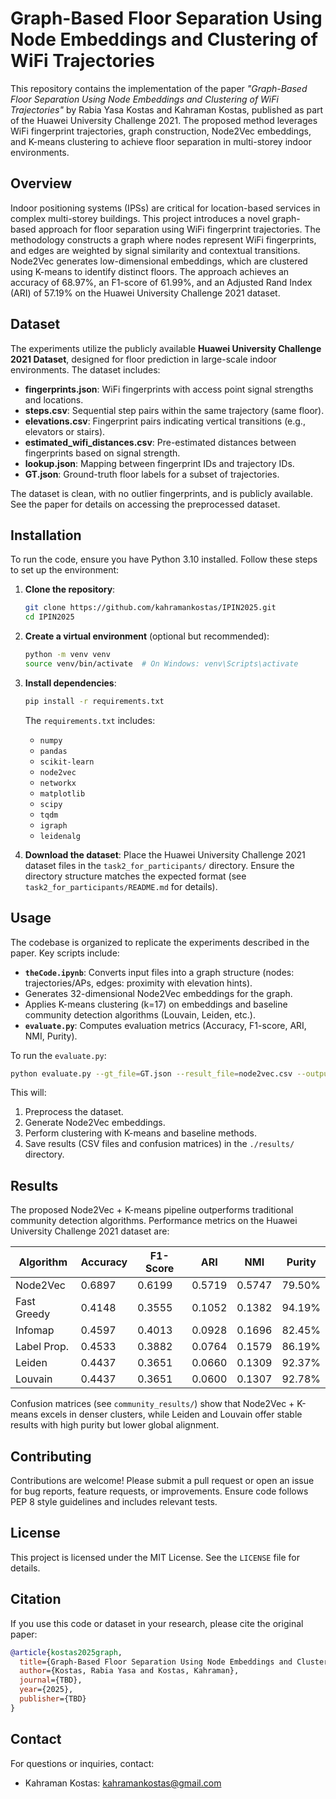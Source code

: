 # Graph-Based Floor Separation Using Node Embeddings and Clustering of WiFi Trajectories

This repository contains the implementation of the paper *"Graph-Based Floor Separation Using Node Embeddings and Clustering of WiFi Trajectories"* by Rabia Yasa Kostas and Kahraman Kostas, published as part of the Huawei University Challenge 2021. The proposed method leverages WiFi fingerprint trajectories, graph construction, Node2Vec embeddings, and K-means clustering to achieve floor separation in multi-storey indoor environments.

## Overview

Indoor positioning systems (IPSs) are critical for location-based services in complex multi-storey buildings. This project introduces a novel graph-based approach for floor separation using WiFi fingerprint trajectories. The methodology constructs a graph where nodes represent WiFi fingerprints, and edges are weighted by signal similarity and contextual transitions. Node2Vec generates low-dimensional embeddings, which are clustered using K-means to identify distinct floors. The approach achieves an accuracy of 68.97%, an F1-score of 61.99%, and an Adjusted Rand Index (ARI) of 57.19% on the Huawei University Challenge 2021 dataset.

## Dataset

The experiments utilize the publicly available **Huawei University Challenge 2021 Dataset**, designed for floor prediction in large-scale indoor environments. The dataset includes:

- **fingerprints.json**: WiFi fingerprints with access point signal strengths and locations.
- **steps.csv**: Sequential step pairs within the same trajectory (same floor).
- **elevations.csv**: Fingerprint pairs indicating vertical transitions (e.g., elevators or stairs).
- **estimated_wifi_distances.csv**: Pre-estimated distances between fingerprints based on signal strength.
- **lookup.json**: Mapping between fingerprint IDs and trajectory IDs.
- **GT.json**: Ground-truth floor labels for a subset of trajectories.

The dataset is clean, with no outlier fingerprints, and is publicly available. See the paper for details on accessing the preprocessed dataset.

## Installation

To run the code, ensure you have Python 3.10 installed. Follow these steps to set up the environment:

1. **Clone the repository**:
   ```bash
   git clone https://github.com/kahramankostas/IPIN2025.git
   cd IPIN2025
   ```

2. **Create a virtual environment** (optional but recommended):
   ```bash
   python -m venv venv
   source venv/bin/activate  # On Windows: venv\Scripts\activate
   ```

3. **Install dependencies**:
   ```bash
   pip install -r requirements.txt
   ```

   The `requirements.txt` includes:
   - `numpy`
   - `pandas`
   - `scikit-learn`
   - `node2vec`
   - `networkx`
   - `matplotlib`
   - `scipy`
   - `tqdm`
   - `igraph`
   - `leidenalg`



4. **Download the dataset**:
   Place the Huawei University Challenge 2021 dataset files in the `task2_for_participants/` directory. Ensure the directory structure matches the expected format (see `task2_for_participants/README.md` for details).

## Usage

The codebase is organized to replicate the experiments described in the paper. Key scripts include:

- **`theCode.ipynb`**: Converts input files into a graph structure (nodes: trajectories/APs, edges: proximity with elevation hints).
- Generates 32-dimensional Node2Vec embeddings for the graph.
-  Applies K-means clustering (k=17) on embeddings and baseline community detection algorithms (Louvain, Leiden, etc.).
- **`evaluate.py`**: Computes evaluation metrics (Accuracy, F1-score, ARI, NMI, Purity).

To run the `evaluate.py`:
```bash
python evaluate.py --gt_file=GT.json --result_file=node2vec.csv --output_dir=./community_results/node2vec 
```

This will:
1. Preprocess the dataset.
2. Generate Node2Vec embeddings.
3. Perform clustering with K-means and baseline methods.
4. Save results (CSV files and confusion matrices) in the `./results/` directory.



## Results

The proposed Node2Vec + K-means pipeline outperforms traditional community detection algorithms. Performance metrics on the Huawei University Challenge 2021 dataset are:

| Algorithm       | Accuracy | F1-Score | ARI   | NMI   | Purity  |
|-----------------|----------|----------|-------|-------|---------|
| Node2Vec        | 0.6897   | 0.6199   | 0.5719| 0.5747| 79.50%  |
| Fast Greedy     | 0.4148   | 0.3555   | 0.1052| 0.1382| 94.19%  |
| Infomap         | 0.4597   | 0.4013   | 0.0928| 0.1696| 82.45%  |
| Label Prop.     | 0.4533   | 0.3882   | 0.0764| 0.1579| 86.19%  |
| Leiden          | 0.4437   | 0.3651   | 0.0660| 0.1309| 92.37%  |
| Louvain         | 0.4437   | 0.3651   | 0.0600| 0.1307| 92.78%  |

Confusion matrices (see `community_results/`) show that Node2Vec + K-means excels in denser clusters, while Leiden and Louvain offer stable results with high purity but lower global alignment.

## Contributing

Contributions are welcome! Please submit a pull request or open an issue for bug reports, feature requests, or improvements. Ensure code follows PEP 8 style guidelines and includes relevant tests.

## License

This project is licensed under the MIT License. See the `LICENSE` file for details.

## Citation

If you use this code or dataset in your research, please cite the original paper:

```bibtex
@article{kostas2025graph,
  title={Graph-Based Floor Separation Using Node Embeddings and Clustering of WiFi Trajectories},
  author={Kostas, Rabia Yasa and Kostas, Kahraman},
  journal={TBD},
  year={2025},
  publisher={TBD}
}
```

## Contact

For questions or inquiries, contact:
- Kahraman Kostas: kahramankostas@gmail.com
